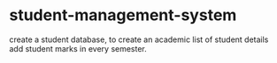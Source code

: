 # student-management-system
create a  student database,
to create an academic list of student details  
add student marks in every semester.

